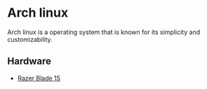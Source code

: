 # Arch linux

Arch linux is a operating system that is known for its simplicity and customizability.

## Hardware

- [Razer Blade 15](razer_blade_15)